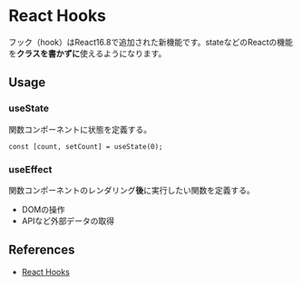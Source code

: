 # React Hooks

フック（hook）はReact16.8で追加された新機能です。stateなどのReactの機能を**クラスを書かずに**使えるようになります。

## Usage

### useState

関数コンポーネントに状態を定義する。

```tsx
const [count, setCount] = useState(0);
```

### useEffect

関数コンポーネントのレンダリング**後**に実行したい関数を定義する。

- DOMの操作
- APIなど外部データの取得

## References

- [React Hooks](https://ja.reactjs.org/docs/hooks-intro.html)
